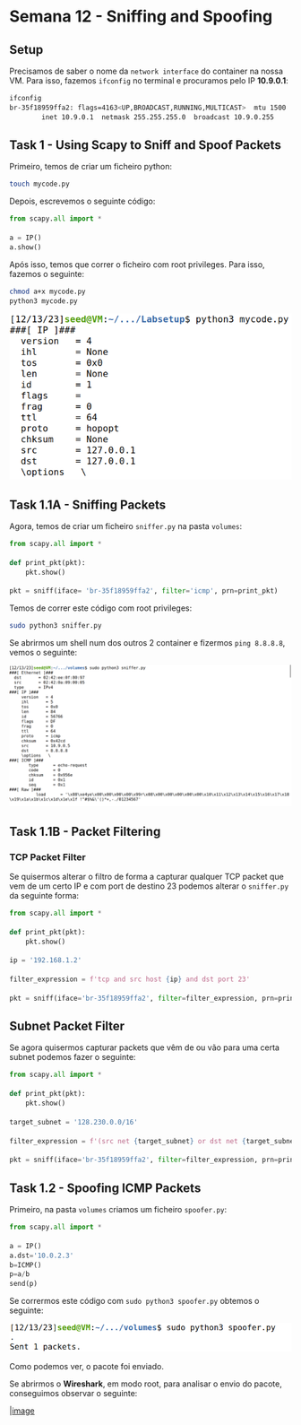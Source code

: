 # Semana 12 - Sniffing and Spoofing

## Setup 

Precisamos de saber o nome da `network interface` do container na nossa VM. Para isso, fazemos `ifconfig` no terminal e procuramos pelo IP **10.9.0.1**:

```sh
ifconfig
br-35f18959ffa2: flags=4163<UP,BROADCAST,RUNNING,MULTICAST>  mtu 1500
        inet 10.9.0.1  netmask 255.255.255.0  broadcast 10.9.0.255
```

## Task 1 - Using Scapy to Sniff and Spoof Packets

Primeiro, temos de criar um ficheiro python:

```sh
touch mycode.py
```

Depois, escrevemos o seguinte código:

```py
from scapy.all import * 

a = IP()
a.show()
```

Após isso, temos que correr o ficheiro com root privileges. Para isso, fazemos o seguinte:

```sh
chmod a+x mycode.py
python3 mycode.py
```

![image](images/task1IP.png)

## Task 1.1A - Sniffing Packets

Agora, temos de criar um ficheiro `sniffer.py` na pasta `volumes`:

```py
from scapy.all import *

def print_pkt(pkt):
	pkt.show()

pkt = sniff(iface= 'br-35f18959ffa2', filter='icmp', prn=print_pkt)
```

Temos de correr este código com root privileges:

```sh
sudo python3 sniffer.py
```

Se abrirmos um shell num dos outros 2 container e fizermos `ping 8.8.8.8`, vemos o seguinte:

![image](images/packetsniffing1.png)

## Task 1.1B - Packet Filtering

### TCP Packet Filter

Se quisermos alterar o filtro de forma a capturar qualquer TCP packet que vem de um certo IP e com port de destino 23 podemos alterar o `sniffer.py` da seguinte forma:

```py
from scapy.all import *

def print_pkt(pkt):
    pkt.show()

ip = '192.168.1.2'

filter_expression = f'tcp and src host {ip} and dst port 23'

pkt = sniff(iface='br-35f18959ffa2', filter=filter_expression, prn=print_pkt)

```

## Subnet Packet Filter

Se agora quisermos capturar packets que vêm de ou vão para uma certa subnet podemos fazer o seguinte:

```py
from scapy.all import *

def print_pkt(pkt):
    pkt.show()

target_subnet = '128.230.0.0/16'

filter_expression = f'(src net {target_subnet} or dst net {target_subnet})'

pkt = sniff(iface='br-35f18959ffa2', filter=filter_expression, prn=print_pkt)
```

## Task 1.2 - Spoofing ICMP Packets

Primeiro, na pasta `volumes` criamos um ficheiro `spoofer.py`:

```py
from scapy.all import *

a = IP()
a.dst='10.0.2.3'
b=ICMP()
p=a/b
send(p)
```

Se corrermos este código com `sudo python3 spoofer.py` obtemos o seguinte:

![image](images/spoofer1.png)

Como podemos ver, o pacote foi enviado.

Se abrirmos o **Wireshark**, em modo root, para analisar o envio do pacote, conseguimos observar o seguinte:

|[image](images/wiresharkspoof.png)


